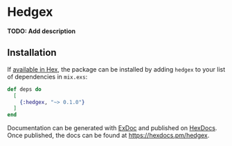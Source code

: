 # Hedgex

**TODO: Add description**

## Installation

If [available in Hex](https://hex.pm/docs/publish), the package can be installed
by adding `hedgex` to your list of dependencies in `mix.exs`:

```elixir
def deps do
  [
    {:hedgex, "~> 0.1.0"}
  ]
end
```

Documentation can be generated with [ExDoc](https://github.com/elixir-lang/ex_doc)
and published on [HexDocs](https://hexdocs.pm). Once published, the docs can
be found at <https://hexdocs.pm/hedgex>.

